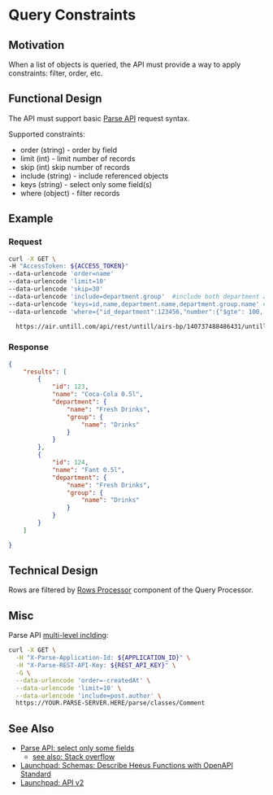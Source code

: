 # Query Constraints
## Motivation
When a list of objects is queried, the API must provide a way to apply constraints: filter, order, etc. 

## Functional Design
The API must support basic [Parse API](https://docs.parseplatform.org/rest/guide/#queries) request syntax.

Supported constraints:
- order (string) - order by field
- limit (int) - limit number of records
- skip (int) skip number of records
- include (string) - include referenced objects
- keys (string) - select only some field(s)
- where (object) - filter records

## Example

### Request
```bash
curl -X GET \
-H "AccessToken: ${ACCESS_TOKEN}"
--data-urlencode 'order=name'
--data-urlencode 'limit=10'
--data-urlencode 'skip=30'
--data-urlencode 'include=department.group'  #include both department and group
--data-urlencode 'keys=id,name,department.name,department.group.name' #select only some fields
--data-urlencode 'where={"id_department":123456,"number":{"$gte": 100, "$lte": 200}}'

  https://air.untill.com/api/rest/untill/airs-bp/140737488486431/untill.articles
```

### Response
```json
{
    "results": [
        {
            "id": 123,
            "name": "Coca-Cola 0.5l",
            "department": {
                "name": "Fresh Drinks",
                "group": {
                    "name": "Drinks"
                }
            }
        },
        {
            "id": 124,
            "name": "Fant 0.5l",
            "department": {
                "name": "Fresh Drinks",
                "group": {
                    "name": "Drinks"
                }
            }
        }
    ]

}
```


## Technical Design
Rows are filtered by [Rows Processor](../design/qp.md#rows-processor-1) component of the Query Processor. 

## Misc

Parse API [multi-level inclding](https://docs.parseplatform.org/rest/guide/#relational-queries):
```bash
curl -X GET \
  -H "X-Parse-Application-Id: ${APPLICATION_ID}" \
  -H "X-Parse-REST-API-Key: ${REST_API_KEY}" \
  -G \
  --data-urlencode 'order=-createdAt' \
  --data-urlencode 'limit=10' \
  --data-urlencode 'include=post.author' \
  https://YOUR.PARSE-SERVER.HERE/parse/classes/Comment
```

## See Also
- [Parse API: select only some fields](http://parseplatform.org/Parse-SDK-JS/api/3.4.2/Parse.Query.html#select)
    - [see also: Stack overflow](https://stackoverflow.com/questions/61100282/parse-server-select-a-few-fields-from-included-object)
- [Launchpad: Schemas: Describe Heeus Functions with OpenAPI Standard](https://dev.heeus.io/launchpad/#!19069)
- [Launchpad: API v2](https://dev.heeus.io/launchpad/#!23905)
